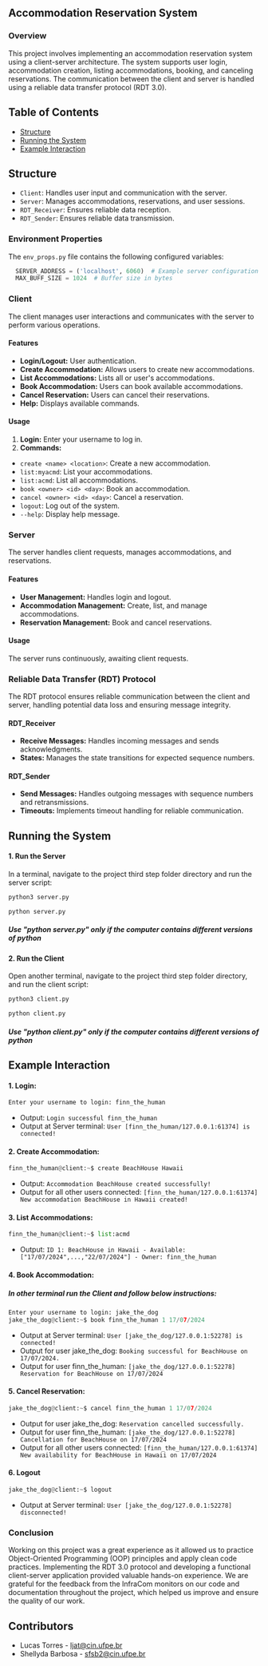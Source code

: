 ## Accommodation Reservation System 

### Overview
This project involves implementing an accommodation reservation system using a client-server architecture. The system supports user login, accommodation creation, listing accommodations, booking, and canceling reservations. The communication between the client and server is handled using a reliable data transfer protocol (RDT 3.0).

## Table of Contents

- [Structure](#structure)
- [Running the System](#running-the-system)
- [Example Interaction](#example-interaction)

## Structure
- `Client`: Handles user input and communication with the server.
- `Server`: Manages accommodations, reservations, and user sessions.
- `RDT_Receiver`: Ensures reliable data reception.
- `RDT_Sender`: Ensures reliable data transmission.

### Environment Properties
The `env_props.py` file contains the following configured variables:

 ```python
   SERVER_ADDRESS = ('localhost', 6060)  # Example server configuration
   MAX_BUFF_SIZE = 1024  # Buffer size in bytes
 ```

### Client
The client manages user interactions and communicates with the server to perform various operations.

#### Features
- **Login/Logout:** User authentication.
- **Create Accommodation:** Allows users to create new accommodations.
- **List Accommodations:** Lists all or user's accommodations.
- **Book Accommodation:** Users can book available accommodations.
- **Cancel Reservation:** Users can cancel their reservations.
- **Help:** Displays available commands.

#### Usage
1. **Login:** Enter your username to log in.
3. **Commands:**
- `create <name> <location>`: Create a new accommodation.
- `list:myacmd`: List your accommodations.
- `list:acmd`: List all accommodations.
- `book <owner> <id> <day>`: Book an accommodation.
- `cancel <owner> <id> <day>`: Cancel a reservation.
- `logout`: Log out of the system.
- `--help`: Display help message.

### Server
The server handles client requests, manages accommodations, and reservations.

#### Features
- **User Management:** Handles login and logout.
- **Accommodation Management:** Create, list, and manage accommodations.
- **Reservation Management:** Book and cancel reservations.

#### Usage
The server runs continuously, awaiting client requests.

### Reliable Data Transfer (RDT) Protocol
The RDT protocol ensures reliable communication between the client and server, handling potential data loss and ensuring message integrity.

#### RDT_Receiver
- **Receive Messages:** Handles incoming messages and sends acknowledgments.
- **States:** Manages the state transitions for expected sequence numbers.

#### RDT_Sender
- **Send Messages:** Handles outgoing messages with sequence numbers and retransmissions.
- **Timeouts:** Implements timeout handling for reliable communication.

## Running the System

#### 1. Run the Server
   In a terminal, navigate to the project third step folder directory and run the server script:

   ```python
   python3 server.py
   ```

   ```python
   python server.py
   ```
   ##### Use "python server.py" only if the computer contains different versions of python

#### 2. Run the Client
  Open another terminal, navigate to the project third step folder directory, and run the client script:

   ```python
   python3 client.py
   ```

   ```python
   python client.py
   ```
   ##### Use "python client.py" only if the computer contains different versions of python

## Example Interaction
#### 1. Login:
```python
Enter your username to login: finn_the_human
```
- Output: `Login successful finn_the_human`
- Output at Server terminal: `User [finn_the_human/127.0.0.1:61374] is connected!`

#### 2. Create Accommodation:

```python
finn_the_human@client:~$ create BeachHouse Hawaii
```
- Output: `Accommodation BeachHouse created successfully!`
- Output for all other users connected: `[finn_the_human/127.0.0.1:61374] New accommodation BeachHouse in Hawaii created!`

#### 3. List Accommodations:
```python
finn_the_human@client:~$ list:acmd
```
- Output: `ID 1: BeachHouse in Hawaii - Available: ["17/07/2024",...,"22/07/2024"] - Owner: finn_the_human`

#### 4. Book Accommodation:
##### In other terminal run the Client and follow below instructions:
```python
Enter your username to login: jake_the_dog
jake_the_dog@client:~$ book finn_the_human 1 17/07/2024
```
- Output at Server terminal: `User [jake_the_dog/127.0.0.1:52278] is connected!`
- Output for user jake_the_dog: `Booking successful for BeachHouse on 17/07/2024.`
- Output for user finn_the_human: `[jake_the_dog/127.0.0.1:52278] Reservation for BeachHouse on 17/07/2024`

#### 5. Cancel Reservation:
```python
jake_the_dog@client:~$ cancel finn_the_human 1 17/07/2024
```
- Output for user jake_the_dog: `Reservation cancelled successfully.`
- Output for user finn_the_human: `[jake_the_dog/127.0.0.1:52278] Cancellation for BeachHouse on 17/07/2024`
- Output for all other users connected: `[finn_the_human/127.0.0.1:61374] New availability for BeachHouse in Hawaii on 17/07/2024`

#### 6. Logout 
```python
jake_the_dog@client:~$ logout
```
- Output at Server terminal: `User [jake_the_dog/127.0.0.1:52278] disconnected!`

### Conclusion
Working on this project was a great experience as it allowed us to practice Object-Oriented Programming (OOP) principles and apply clean code practices. Implementing the RDT 3.0 protocol and developing a functional client-server application provided valuable hands-on experience. We are grateful for the feedback from the InfraCom monitors on our code and documentation throughout the project, which helped us improve and ensure the quality of our work.

## Contributors
- Lucas Torres - ljat@cin.ufpe.br
- Shellyda Barbosa - sfsb2@cin.ufpe.br
